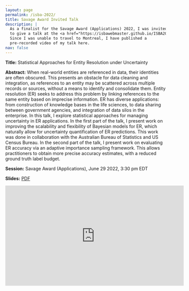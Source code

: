 ```yaml
---
layout: page
permalink: /isba-2022/
title: Savage Award Invited Talk
description: |
  As a finalist for the Savage Award (Applications) 2022, I was invited 
  to give a talk at the <a href="https://isbawebmaster.github.io/ISBA2022/" target="_blank">ISBA 2022 World Meeting in Montreal</a>. 
  Since I was unable to travel to Montreal, I have published a 
  pre-recorded video of my talk here.
nav: false
---
```


**Title:** 
Statistical Approaches for Entity Resolution under Uncertainty

**Abstract:**
When real-world entities are referenced in data, their identities are often 
obscured. 
This presents an obstacle for data cleaning and integration, as references to 
an entity may be scattered across multiple records or sources, without a 
means to identify and consolidate them. 
Entity resolution (ER) seeks to address this problem by linking references to 
the same entity based on imprecise information. 
ER has diverse applications: from construction of knowledge bases in the life 
sciences, to data sharing between government agencies, and integration of data 
silos in the enterprise. 
In this talk, I explore statistical approaches for managing uncertainty in 
ER applications. 
In the first part of the talk, I present work on improving the scalability 
and flexibility of Bayesian models for ER, which naturally allow for 
uncertainty quantification of ER predictions. 
This work was done in collaboration with the Australian Bureau of Statistics 
and US Census Bureau. 
In the second part of the talk, I present work on evaluating ER accuracy via 
an adaptive importance sampling framework.
This allows practitioners to obtain more precise accuracy estimates, with a 
reduced ground truth label budget.

**Session:** 
Savage Award (Applications), June 29 2022, 3:30 pm EDT 

**Slides:** 
[PDF](/assets/pdf/savage_award_slides_29jun22.pdf)

<iframe width="560" height="315" src="https://www.youtube-nocookie.com/embed/PujthqvRaNQ" title="YouTube video player" frameborder="0" allow="accelerometer; autoplay; clipboard-write; encrypted-media; gyroscope; picture-in-picture" allowfullscreen></iframe>

